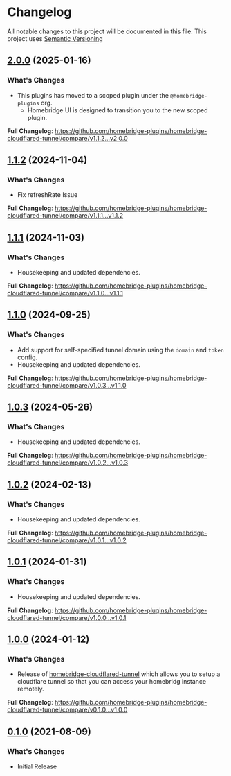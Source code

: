 # Changelog

All notable changes to this project will be documented in this file. This project uses [Semantic Versioning](https://semver.org/)

## [2.0.0](https://github.com/homebridge-plugins/homebridge-cloudflared-tunnel/releases/tag/v2.0.0) (2025-01-16)

### What's Changes
- This plugins has moved to a scoped plugin under the `@homebridge-plugins` org.
  - Homebridge UI is designed to transition you to the new scoped plugin.

**Full Changelog**: https://github.com/homebridge-plugins/homebridge-cloudflared-tunnel/compare/v1.1.2...v2.0.0

## [1.1.2](https://github.com/homebridge-plugins/homebridge-cloudflared-tunnel/releases/tag/v1.1.2) (2024-11-04)

### What's Changes
- Fix refreshRate Issue

**Full Changelog**: https://github.com/homebridge-plugins/homebridge-cloudflared-tunnel/compare/v1.1.1...v1.1.2

## [1.1.1](https://github.com/homebridge-plugins/homebridge-cloudflared-tunnel/releases/tag/v1.1.1) (2024-11-03)

### What's Changes
- Housekeeping and updated dependencies.

**Full Changelog**: https://github.com/homebridge-plugins/homebridge-cloudflared-tunnel/compare/v1.1.0...v1.1.1

## [1.1.0](https://github.com/homebridge-plugins/homebridge-cloudflared-tunnel/releases/tag/v1.1.0) (2024-09-25)

### What's Changes
- Add support for self-specified tunnel domain using the `domain` and `token` config.
- Housekeeping and updated dependencies.

**Full Changelog**: https://github.com/homebridge-plugins/homebridge-cloudflared-tunnel/compare/v1.0.3...v1.1.0

## [1.0.3](https://github.com/homebridge-plugins/homebridge-cloudflared-tunnel/releases/tag/v1.0.3) (2024-05-26)

### What's Changes
- Housekeeping and updated dependencies.

**Full Changelog**: https://github.com/homebridge-plugins/homebridge-cloudflared-tunnel/compare/v1.0.2...v1.0.3

## [1.0.2](https://github.com/homebridge-plugins/homebridge-cloudflared-tunnel/releases/tag/v1.0.2) (2024-02-13)

### What's Changes
- Housekeeping and updated dependencies.

**Full Changelog**: https://github.com/homebridge-plugins/homebridge-cloudflared-tunnel/compare/v1.0.1...v1.0.2

## [1.0.1](https://github.com/homebridge-plugins/homebridge-cloudflared-tunnel/releases/tag/v1.0.1) (2024-01-31)

### What's Changes
- Housekeeping and updated dependencies.

**Full Changelog**: https://github.com/homebridge-plugins/homebridge-cloudflared-tunnel/compare/v1.0.0...v1.0.1

## [1.0.0](https://github.com/homebridge-plugins/homebridge-cloudflared-tunnel/releases/tag/v1.0.0) (2024-01-12)

### What's Changes
- Release of [homebridge-cloudflared-tunnel](https://github.com/homebridge-plugins/homebridge-cloudflared-tunnel) which allows you to setup a cloudflare tunnel so that you can access your homebridg instance remotely.

**Full Changelog**: https://github.com/homebridge-plugins/homebridge-cloudflared-tunnel/compare/v0.1.0...v1.0.0

## [0.1.0](https://github.com/homebridge-plugins/homebridge-cloudflared-tunnel/releases/tag/v0.1.0) (2021-08-09)

### What's Changes
- Initial Release
